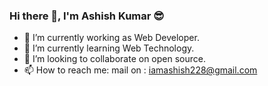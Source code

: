 ### Hi there 👋, I'm Ashish Kumar 😎


- 🔭 I’m currently working as Web Developer.
- 🌱 I’m currently learning Web Technology.
- 👯 I’m looking to collaborate on open source. 
- 📫 How to reach me: mail on : iamashish228@gmail.com  
